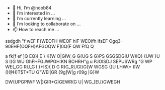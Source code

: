 - 👋 Hi, I’m @noob84
- 👀 I’m interested in ...
- 🌱 I’m currently learning ...
- 💞️ I’m looking to collaborate on ...
- 📫 How to reach me ...

<!---
noob84/noob84 is a ✨ special ✨ repository because its `README.md` (this file) appears on your GitHub profile.
You can click the Preview link to take a look at your changes.
--->
ssdgdh "f wEF F}WEOFH WEOF hIF WEOIfh ifsEF Ogq3-90EHF{OQFH}AFGOQW F]0Q(F QW FfQ Q

a
 fk[f
 ef
 ]Q EQ}I E
}
K{W O|GIW_G G{UG S
G}PS
GSGSDGIU W)IQ}
{UW }U
S I}G
WU GhFHFGJWPGH:KN  BOHRH"g u PJOISDJ SEPUSWRg
 "G WP 
WE{_GG
 RU_G I
}+IS){
D G
R)G_RUGI}G{W
WGSG 
{)U LHW(* )IW ()@H)T$T*TU G"WEI|GR {9g]W|g r09g |G}W

DW{UPGPIWF
W|}GIR+G)GEWR(G
U|
WG_)EU}GWEGH
